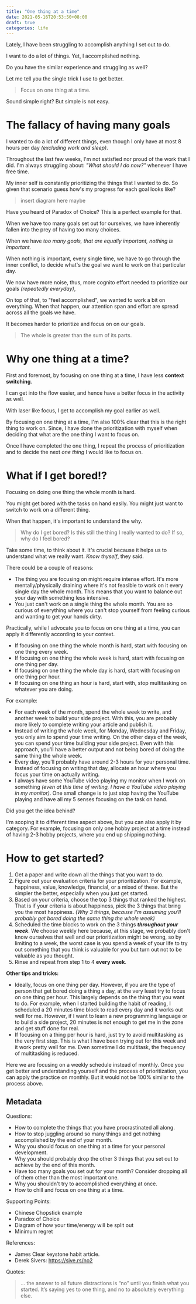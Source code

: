 ```yaml
---
title: "One thing at a time"
date: 2021-05-16T20:53:50+08:00
draft: true
categories: life
---
```


Lately, I have been struggling to accomplish anything I set out to do.

I want to do a lot of things. Yet, I accomplished nothing.

Do you have the similar experience and struggling as well?

Let me tell you the single trick I use to get better.

> Focus on one thing at a time.

Sound simple right? But simple is not easy.

# The fallacy of having many goals

I wanted to do a lot of different things, even though I only have
at most 8 hours per day _(excluding work and sleep)_.

Throughout the last few weeks, I'm not satisfied nor proud
of the work that I did. I'm always struggling about: _"What should I do now?"_
whenever I have free time.

My inner self is constantly prioritizing the things that I wanted to do.
So given that scenario guess how's my progress for each goal looks like?

> insert diagram here maybe

Have you heard of Paradox of Choice? This is a perfect example for that.

When we have too many goals set out for ourselves,
we have inherently fallen into the prey of having too many choices.

When we have _too many goals, that are equally important, nothing is important._

When nothing is important, every single time, we have to go through the inner
conflict, to decide what's the goal we want to work on that particular day.

We now have more noise, thus, more cognito effort needed to prioritize our goals
_(repeatedly everyday)_,

On top of that, to "feel accomplished", we wanted to work a bit on everything.
When that happen, our attention span and effort are spread across all the goals
we have.

It becomes harder to prioritize and focus on on our goals.

> The whole is greater than the sum of its parts.

# Why one thing at a time?

First and foremost, by focusing on one thing at a time, I have less **context switching**.

I can get into the flow easier, and hence have a better focus in the activity as well.

With laser like focus, I get to accomplish my goal earlier as well.

By focusing on one thing at a time, I'm also 100% clear that this is the right
thing to work on. Since, I have done the prioritization with myself when
deciding that what are the one thing I want to focus on.

Once I have completed the one thing, I repeat the process of prioritization
and to decide the next _one thing_ I would like to focus on.

# What if I get bored!?

Focusing on doing one thing the whole month is hard.

You might get bored with the tasks on hand easily. You might just want to
switch to work on a different thing.

When that happen, it's important to understand the why.

> Why do I get bored? Is this still the thing I really wanted to do?
> If so, why do I feel bored?

Take some time, to think about it. It's crucial because it helps us to
understand what we really want. _Know thyself_, they said.

There could be a couple of reasons:

- The thing you are focusing on might require intense effort. It's more
  mentally/physically draining where it's not feasible to work on it every
  single day the whole month. This means that you want to balance out your day
  with something less intensive.
- You just can't work on a single thing the whole month. You are so curious of
  everything where you can't stop yourself from feeling curious and wanting to
  get your hands dirty.

Practically, while I advocate you to focus on one thing at a time, you can
apply it differently according to your context.

- If focusing on one thing the whole month is hard, start with focusing on one
  thing every week.
- If focusing on one thing the whole week is hard, start with focusing on one
  thing per day.
- If focusing on one thing the whole day is hard, start with focusing on one
  thing per hour.
- If focusing on one thing an hour is hard, start with, stop
  multitasking on whatever you are doing.

For example:
- For each week of the month, spend the whole week to write, and another week to
  build your side project. With this, you are probably more likely to complete
  writing your article and publish it.
- Instead of writing the whole week, for Monday, Wednesday and Friday,
  you only aim to spend your time writing. On the other days of the week,
  you can spend your time building your side project. Even with this approach,
  you'll have a better output and not being bored of doing the same thing the whole week.
- Every day, you'll probably have around 2-3 hours for your personal time.
  Instead of focusing on writing that day, allocate an hour where you focus
  your time on actually writing.
- I always have some YouTube video playing my monitor when I work
  on something _(even at this time of writing, I have a YouTube video playing in my monitor)_.
  One small change is to just stop having the YouTube playing and have all my 5 senses
  focusing on the task on hand.

Did you get the idea behind?

I'm scoping it to different time aspect above, but you can also apply
it by category. For example, focusing on only one hobby project at a time
instead of having 2-3 hobby projects, where you end up shipping nothing.

# How to get started?

1. Get a paper and write down all the things that you want to do.
2. Figure out your evaluation criteria for your prioritization. For example,
happiness, value, knowledge, financial, or a mixed of these. But the simpler
the better, especially when you just get started.
3. Based on your criteria, choose the top 3 things that ranked the highest.
That is if your criteria is about happiness, pick the 3 things that bring
you the most happiness. _(Why 3 things, because I'm assuming you'll probably
get bored doing the same thing the whole week)_
4. Scheduled the time blocks to work on the 3 things _**throughout your week**_.
We choose weekly here because, at this stage, we probably don't know
ourselves that well and our prioritization might be wrong, so by
limiting to a week, the worst case is you spend a week of your life to
try out something that you think is valuable for you but turn out not to be
valuable as you thought.
5. Rinse and repeat from step 1 to 4 **every week**.

**Other tips and tricks:**

- Ideally, focus on one thing per day. However, if you are the type of person
  that get bored doing a thing a day, at the very least try to focus on one
  thing per hour. This largely depends on the thing that you want to do. For
  example, when I started building the habit of reading, I scheduled a 20
  minutes time block to read every day and it works out well for me. However,
  if I want to learn a new programming language or to build a side project, 20
  minutes is not enough to get me in the zone and get stuff done for real.
- If focusing on a thing per hour is hard, just try to avoid multitasking as
  the very first step. This is what I have been trying out for this week and
  it work pretty well for me. Even sometime I do multitask, the frequency of
  multitasking is reduced.

Here we are focusing on a weekly schedule instead of monthly. Once you get
better and understanding yourself and the process of prioritization, you can
apply the practice on monthly. But it would not be 100% similar to the process
above.

## Metadata
Questions:

- How to complete the things that you have procrastinated all along.
- How to stop juggling around so many things and get nothing accomplished by
  the end of your month.
- Why you should focus on one thing at a time for your personal development.
- Why you should probably drop the other 3 things that you set out to achieve
  by the end of this month.
- Have too many goals you set out for your month? Consider dropping all of them
  other than the most important one.
- Why you shouldn't try to accomplished everything at once.
- How to chill and focus on one thing at a time.

Supporting Points:

- Chinese Chopstick example
- Paradox of Choice
- Diagram of how your time/energy will be split out
- Minimum regret

References:

- James Clear keystone habit article.
- Derek Sivers: https://sive.rs/no2

Quotes:

  > ... the answer to all future distractions is “no” until you finish what you started. It’s saying yes to one thing, and no to absolutely everything else.
